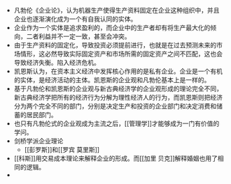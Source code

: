 - 凡勃伦《企业论》，认为机器生产使得生产资料固定在企业这种组织中，并且企业也逐渐演化成为一个有自我认同的实体。
- 企业作为一个实体是追求盈利的，而企业中的生产者却有将生产最大化的倾向，二者利益并不一定一致，甚至会冲突。
- 由于生产资料的固定化，导致投资必须提前进行，也就是在过去预测未来的市场情形，这必然导致实际固定资产和市场所需的固定资产之间不匹配，这也会导致经济失衡。陷入经济危机。
- 凯恩斯认为，在资本主义经济中发挥核心作用的是私有企业。企业是一个有机的实体，是经济活动的主体。凯恩斯的企业观和凡勃伦基本上是一样的。
- 基于凡勃伦和凯恩斯的企业观与新古典经济学的企业观形成的理论完全不同，新古典经济学把所有的经济行为分解为理性经济人的行为，而凯恩斯则把经济分为两个完全不同的部门，分别是决定生产和投资的企业部门和决定消费和储蓄的居民部门。
- 也只有凡勃伦式的企业观成为主流之后，[[管理学]]才能够成为一门有价值的学问。
- 剑桥学派企业理论
    - [[彭罗斯]]和[[罗宾 莫里斯]]
- [[科斯]]用交易成本理论来解释企业的形成。而[[加里 贝克]]解释婚姻也用了相同的逻辑。
- 

